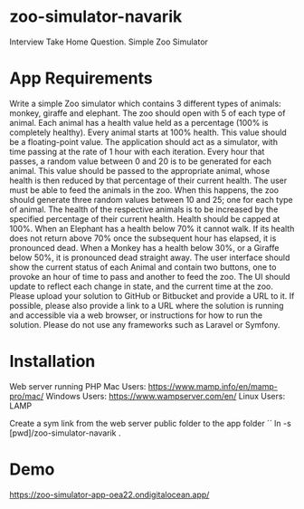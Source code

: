 # zoo-simulator-navarik
Interview Take Home Question. Simple Zoo Simulator

# App Requirements
Write a simple Zoo simulator which contains 3 different types of animals:  monkey, giraffe and elephant.  The zoo should open with 5 of each type of animal.
Each animal has a health value held as a percentage (100% is completely healthy).  Every animal starts at 100% health.  This value should be a floating-point value.
The application should act as a simulator, with time passing at the rate of 1 hour with each iteration.  Every hour that passes, a random value between 0 and 20 is to be generated for each animal.  This value should be passed to the appropriate animal, whose health is then reduced by that percentage of their current health.
The user must be able to feed the animals in the zoo.  When this happens, the zoo should generate three random values between 10 and 25; one for each type of animal.  The health of the respective animals is to be increased by the specified percentage of their current health.  Health should be capped at 100%.
When an Elephant has a health below 70% it cannot walk.   If its health does not return above 70% once the subsequent hour has elapsed, it is pronounced dead.
When a Monkey has a health below 30%, or a Giraffe below 50%, it is pronounced dead straight away. 
The user interface should show the current status of each Animal and contain two buttons, one to provoke an hour of time to pass and another to feed the zoo.   The UI should update to reflect each change in state, and the current time at the zoo.
Please upload your solution to GitHub or Bitbucket and provide a URL to it. If possible, please also provide a link to a URL where the solution is running and accessible via a web browser, or instructions for how to run the solution.
Please do not use any frameworks such as Laravel or Symfony.

# Installation
Web server running PHP
Mac Users: https://www.mamp.info/en/mamp-pro/mac/
Windows Users: https://www.wampserver.com/en/
Linux Users: LAMP

Create a sym link from the web server public folder to the app folder
´´ ln -s [pwd]/zoo-simulator-navarik .

# Demo
https://zoo-simulator-app-oea22.ondigitalocean.app/

